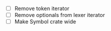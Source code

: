 - [ ] Remove token iterator
- [ ] Remove optionals from lexer iterator
- [ ] Make Symbol crate wide

